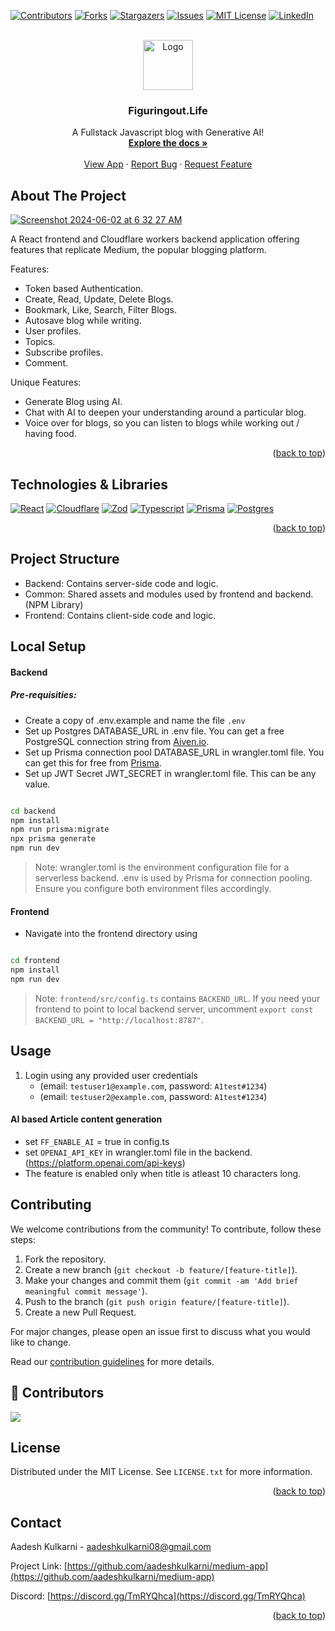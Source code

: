 <a name="readme-top"></a>
<!-- PROJECT SHIELDS -->
<!--
*** See the bottom of this document for the declaration of the reference variables
*** for contributors-url, forks-url, etc. This is an optional, concise syntax you may use.
*** https://www.markdownguide.org/basic-syntax/#reference-style-links
-->
[![Contributors][contributors-shield]][contributors-url]
[![Forks][forks-shield]][forks-url]
[![Stargazers][stars-shield]][stars-url]
[![Issues][issues-shield]][issues-url]
[![MIT License][license-shield]][license-url]
[![LinkedIn][linkedin-shield]][linkedin-url]


<!-- PROJECT LOGO -->
<br />
<div align="center">
  <a href="https://github.com/aadeshkulkarni/medium-app">
    <img src="frontend/public/logo.png" alt="Logo" width="80" height="80">
  </a>

  <h3 align="center">Figuringout.Life</h3>

  <p align="center">
    A Fullstack Javascript blog with Generative AI!
    <br />
    <a href="https://github.com/aadeshkulkarni/medium-app"><strong>Explore the docs »</strong></a>
    <br />
    <br />
    <a href="https://figuringout.life">View App</a>
    ·
    <a href="https://github.com/aadeshkulkarni/medium-app/issues/new?labels=bug&template=bug-report---.md">Report Bug</a>
    ·
    <a href="https://github.com/aadeshkulkarni/medium-app/issues/new?labels=enhancement&template=feature-request---.md">Request Feature</a>
  </p>
</div>

<!-- ABOUT THE PROJECT -->
## About The Project

[![Screenshot 2024-06-02 at 6 32 27 AM](https://ucarecdn.com/bb958f8f-63b3-4209-a1c4-c5a21ceed7af/cover.jpeg)](https://figuringout.life)

A React frontend and Cloudflare workers backend application offering features that replicate Medium, the popular blogging platform. 

Features:
* Token based Authentication.
* Create, Read, Update, Delete Blogs.
* Bookmark, Like, Search, Filter Blogs.
* Autosave blog while writing.
* User profiles.
* Topics.
* Subscribe profiles.
* Comment.

Unique Features:
* Generate Blog using AI.
* Chat with AI to deepen your understanding around a particular blog.
* Voice over for blogs, so you can listen to blogs while working out / having food.

<p align="right">(<a href="#readme-top">back to top</a>)</p>

## Technologies & Libraries

[![React][React.js]][React-url]
[![Cloudflare][CloudflareWorkers]][cloudflare-url]
[![Zod][Zod.js]][zod-url]
[![Typescript][Typescript.js]][typescript-url]
[![Prisma][Prisma]][prisma-url]
[![Postgres][PostgresDB]][postgres-url]

<p align="right">(<a href="#readme-top">back to top</a>)</p>

## Project Structure

- Backend: Contains server-side code and logic.
- Common: Shared assets and modules used by frontend and backend. (NPM Library)
- Frontend: Contains client-side code and logic.


## Local Setup

#### Backend

##### Pre-requisities:

- Create a copy of .env.example and name the file `.env`
- Set up Postgres DATABASE_URL in .env file. You can get a free PostgreSQL connection string from [Aiven.io](https://aiven.io/).
- Set up Prisma connection pool DATABASE_URL in wrangler.toml file. You can get this for free from [Prisma](https://www.prisma.io/data-platform/accelerate).
- Set up JWT Secret JWT_SECRET in wrangler.toml file. This can be any value.

```bash 

cd backend
npm install
npm run prisma:migrate
npx prisma generate
npm run dev

```

> Note: wrangler.toml is the environment configuration file for a serverless backend. .env is used by Prisma for connection pooling. Ensure you configure both environment files accordingly.

#### Frontend

- Navigate into the frontend directory using 
```bash

cd frontend
npm install
npm run dev

```

> Note: `frontend/src/config.ts` contains `BACKEND_URL`. If you need your frontend to point to local backend server, uncomment `export const BACKEND_URL = "http://localhost:8787"`.

## Usage

1. Login using any provided user credentials
   - (email: `testuser1@example.com`, password: `A1test#1234`)
   - (email: `testuser2@example.com`, password: `A1test#1234`)

#### AI based Article content generation

- set `FF_ENABLE_AI` = true in config.ts
- set `OPENAI_API_KEY` in wrangler.toml file in the backend. (https://platform.openai.com/api-keys)
- The feature is enabled only when title is atleast 10 characters long.


## Contributing

We welcome contributions from the community! To contribute, follow these steps:

1. Fork the repository.
2. Create a new branch (`git checkout -b feature/[feature-title]`).
3. Make your changes and commit them (`git commit -am 'Add brief meaningful commit message'`).
4. Push to the branch (`git push origin feature/[feature-title]`).
5. Create a new Pull Request.

For major changes, please open an issue first to discuss what you would like to change.

Read our [contribution guidelines](./CONTRIBUTING.md) for more details.

## 🤝 Contributors

<a href="https://github.com/aadeshkulkarni/medium-app/graphs/contributors">
  <img src="https://contrib.rocks/image?repo=aadeshkulkarni/medium-app" />
</a>

<!-- LICENSE -->
## License

Distributed under the MIT License. See `LICENSE.txt` for more information.

<p align="right">(<a href="#readme-top">back to top</a>)</p>


<!-- CONTACT -->
## Contact

Aadesh Kulkarni - aadeshkulkarni08@gmail.com

Project Link: [https://github.com/aadeshkulkarni/medium-app](https://github.com/aadeshkulkarni/medium-app)

Discord: [https://discord.gg/TmRYQhca](https://discord.gg/TmRYQhca)

<p align="right">(<a href="#readme-top">back to top</a>)</p>

<!-- MARKDOWN LINKS & IMAGES -->
<!-- https://www.markdownguide.org/basic-syntax/#reference-style-links -->
[contributors-shield]: https://img.shields.io/github/contributors/aadeshkulkarni/medium-app.svg?style=for-the-badge
[contributors-url]: https://github.com/aadeshkulkarni/medium-app/graphs/contributors
[forks-shield]: https://img.shields.io/github/forks/aadeshkulkarni/medium-app.svg?style=for-the-badge
[forks-url]: https://github.com/aadeshkulkarni/medium-app/network/members
[stars-shield]: https://img.shields.io/github/stars/aadeshkulkarni/medium-app.svg?style=for-the-badge
[stars-url]: https://github.com/aadeshkulkarni/medium-app/stargazers
[issues-shield]: https://img.shields.io/github/issues/aadeshkulkarni/medium-app.svg?style=for-the-badge
[issues-url]: https://github.com/aadeshkulkarni/medium-app/issues
[license-shield]: https://img.shields.io/github/license/aadeshkulkarni/medium-app.svg?style=for-the-badge
[license-url]: https://github.com/aadeshkulkarni/medium-app/blob/master/LICENSE.txt
[linkedin-shield]: https://img.shields.io/badge/-LinkedIn-black.svg?style=for-the-badge&logo=linkedin&colorB=555
[linkedin-url]: https://linkedin.com/in/aadeshkulkarni

[React.js]: https://img.shields.io/badge/React-20232A?style=for-the-badge&logo=react&logoColor=61DAFB
[React-url]: https://reactjs.org/
[CloudflareWorkers]: https://img.shields.io/badge/Cloudflare-F38020?style=for-the-badge&logo=Cloudflare&logoColor=white
[cloudflare-url]: https://workers.cloudflare.com/
[Zod.js]: https://img.shields.io/badge/-Zod-3E67B1?style=for-the-badge&logo=zod&logoColor=white
[zod-url]: https://zod.dev
[Typescript.js]: https://shields.io/badge/TypeScript-3178C6?logo=TypeScript&logoColor=FFF&style=for-the-badge
[typescript-url]: https://www.typescriptlang.org/
[Prisma]: https://img.shields.io/badge/Prisma-3982CE?style=for-the-badge&logo=Prisma&logoColor=white
[prisma-url]: https://www.prisma.io/
[PostgresDB]: https://img.shields.io/badge/postgresql-4169e1?style=for-the-badge&logo=postgresql&logoColor=white
[postgres-url]: https://www.postgresql.org/




